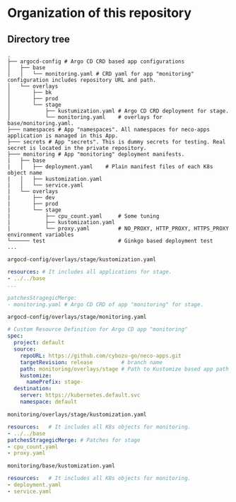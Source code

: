 Organization of this repository
=============================================

Directory tree
--------------

```console
.
├── argocd-config # Argo CD CRD based app configurations
│   ├── base
│   │   └── monitoring.yaml # CRD yaml for app "monitoring" configuration includes repository URL and path.
│   └── overlays
│       ├── bk
│       ├── prod
│       └── stage
│           ├── kustumization.yaml # Argo CD CRD deployment for stage.
│           └── monitoring.yaml    # overlays for base/monitoring.yaml.
├─── namespaces # App "namespaces". All namespaces for neco-apps application is managed in this App.
├─── secrets # App "secrets". This is dummy secrets for testing. Real secret is located in the private repository.
├─── monitoring # App "monitoring" deployment manifests.
|   ├── base
|   │   ├── deployment.yaml    # Plain manifest files of each K8s object name
|   │   ├── kustomization.yaml
|   │   └── service.yaml
|   └── overlays
|       ├── dev
|       ├── prod
|       └── stage
|           ├── cpu_count.yaml     # Some tuning
|           ├── kustomization.yaml
|           └── proxy.yaml         # NO_PROXY, HTTP_PROXY, HTTPS_PROXY environment variables
└────── test                       # Ginkgo based deployment test
...
```

`argocd-config/overlays/stage/kustomization.yaml`

```yaml
resources: # It includes all applications for stage.
- ../../base
...

patchesStragegicMerge:
- monitoring.yaml # Argo CD CRD of app "monitoring" for stage.
```

`argocd-config/overlays/stage/monitoring.yaml`

```yaml
# Custom Resource Definition for Argo CD app "monitoring"
spec:
  project: default
  source:
    repoURL: https://github.com/cybozu-go/neco-apps.git
    targetRevision: release         # branch name
    path: monitoring/overlays/stage # Path to Kustomize based app path
    kustomize:
      namePrefix: stage-
  destination:
    server: https://kubernetes.default.svc
    namespace: default
```

`monitoring/overlays/stage/kustomization.yaml`

```yaml
resources:   # It includes all K8s objects for monitoring.
- ../../base
patchesStragegicMerge: # Patches for stage
- cpu_count.yaml
- proxy.yaml
```

`monitoring/base/kustomization.yaml`

```yaml
resources:   # It includes all K8s objects for monitoring.
- deployment.yaml
- service.yaml
```
